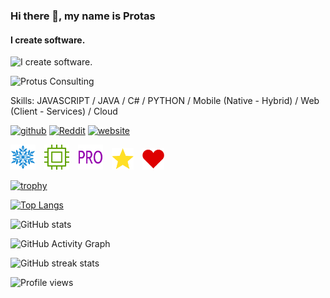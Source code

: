 ### Hi there 👋, my name is Protas
#### I create software.
![I create software.](https://res.cloudinary.com/dreamnerd/image/upload/v1635864807/media/losxp1wfia2yldftdgny.png)

![Protus Consulting](https://protusconsulting.tech)  


Skills: JAVASCRIPT / JAVA / C# / PYTHON / Mobile (Native - Hybrid) / Web (Client - Services) / Cloud


[<img src='https://cdn.jsdelivr.net/npm/simple-icons@3.0.1/icons/github.svg' alt='github' height='40'>](https://github.com/OdidaProtas)     [<img src='https://cdn.jsdelivr.net/npm/simple-icons@3.0.1/icons/reddit.svg' alt='Reddit' height='40'>](https://www.reddit.com/user/NailExcellent8361)  [<img src='https://cdn.jsdelivr.net/npm/simple-icons@3.0.1/icons/icloud.svg' alt='website' height='40'>](protusconsulting.tech)  

<a href='https://archiveprogram.github.com/'><img src='https://raw.githubusercontent.com/acervenky/animated-github-badges/master/assets/acbadge.gif' width='40' height='40'></a> <a href='https://docs.github.com/en/developers'><img src='https://raw.githubusercontent.com/acervenky/animated-github-badges/master/assets/devbadge.gif' width='40' height='40'></a> <a href='https://github.com/pricing'><img src='https://raw.githubusercontent.com/acervenky/animated-github-badges/master/assets/pro.gif' width='40' height='40'></a> <a href='https://stars.github.com/'><img src='https://raw.githubusercontent.com/acervenky/animated-github-badges/master/assets/starbadge.gif' width='35' height='35'></a> <a href='https://docs.github.com/en/github/supporting-the-open-source-community-with-github-sponsors'><img src='https://raw.githubusercontent.com/acervenky/animated-github-badges/master/assets/sponsorbadge.gif' width='35' height='35'></a> 

[![trophy](https://github-profile-trophy.vercel.app/?username=OdidaProtas)](https://github.com/ryo-ma/github-profile-trophy)

[![Top Langs](https://github-readme-stats.vercel.app/api/top-langs/?username=OdidaProtas)](https://github.com/anuraghazra/github-readme-stats)

![GitHub stats](https://github-readme-stats.vercel.app/api?username=OdidaProtas&show_icons=true)  

![GitHub Activity Graph](https://activity-graph.herokuapp.com/graph?username=OdidaProtas)  


![GitHub streak stats](https://github-readme-streak-stats.herokuapp.com/?user=OdidaProtas)  

![Profile views](https://gpvc.arturio.dev/OdidaProtas)  

